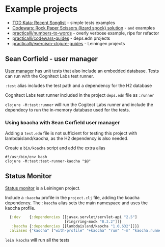 # Example projects

* [TDD Kata: Recent Songlist](/simple-projects/tdd-kata/recent-songlist.md) - simple tests examples
* [Codewars: Rock Paper Scissors (lizard spock) solution](https://github.com/practicalli/codewars-guides/tree/develop/rock-paper-scissors) - `and` examples
* [practicalli/numbers-to-words](https://github.com/practicalli/numbers-to-words) - overly verbose example, ripe for refactor
* [practicalli/codewars-guides](https://github.com/practicalli/codewars-guides) - deps.edn projects
* [practicalli/exercism-clojure-guides](https://github.com/practicalli/exercism-clojure-guides) - Leiningen projects


## Sean Corfield - user manager

[User manager](https://github.com/seancorfield/usermanager-example) has unit tests that also include an embedded database.  Tests can run with the Cognitect Labs test runner.

`:test` alias includes the test path and a dependency for the H2 database

Cognitect Labs test runner included in the project `deps.edn` file as `:runner`

`clojure -M:test:runner` will run the Cogitect Labs runner and include the dependecy to run the in-memory database used for the tests.


### Using koacha with Sean Corfield user manager
Adding a `test.edn` file is not sufficient for testing this project with lambdaisland/kaocha, as the H2 dependency is also needed.

Create a `bin/koacha` script and add the extra alias

```shell
#!/usr/bin/env bash
clojure -M:test:test-runner-kaocha "$@"
```

<!-- This is failing when using the profiler cli argument, try with profiler added to the test.edn file - same results, one failing test. -->
<!-- Perhaps this is a time sensitive test and profiler trips it up. -->


## Status Monitor
[Status monitor](https://github.com/jr0cket/webapp-status-monitor) is a Leiningen project.

Include a `:kaocha` profile in the `project.clj` file, adding the koacha dependency.  The `:kaocha` alias sets the main namespace and uses the kaocha profile.

```clojure
  {:dev    {:dependencies [[javax.servlet/servlet-api "2.5"]
                           [ring/ring-mock "0.3.2"]]}
   :kaocha {:dependencies [[lambdaisland/kaocha "1.0.632"]]}}
  :aliases {"kaocha" ["with-profile" "+kaocha" "run" "-m" "kaocha.runner"]}
```

`lein kaocha` will run all the tests

<!-- ### Adding deps.edn to status monitor project -->
<!-- Need to add a -main function to the project for deps.edn as the project was using Leiningen ring plugin to run -->
